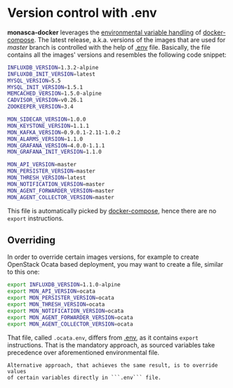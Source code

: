 # Version control with .env

**monasca-docker** leverages the [environmental variable handling][2] of
[docker-compose][1]. The latest release, a.k.a. versions of the images that
are used for *master* branch is controlled with the help of [.env](../.env)
file. Basically, the file contains all the images' versions and resembles the
following code snippet:

```sh
INFLUXDB_VERSION=1.3.2-alpine
INFLUXDB_INIT_VERSION=latest
MYSQL_VERSION=5.5
MYSQL_INIT_VERSION=1.5.1
MEMCACHED_VERSION=1.5.0-alpine
CADVISOR_VERSION=v0.26.1
ZOOKEEPER_VERSION=3.4

MON_SIDECAR_VERSION=1.0.0
MON_KEYSTONE_VERSION=1.1.1
MON_KAFKA_VERSION=0.9.0.1-2.11-1.0.2
MON_ALARMS_VERSION=1.1.0
MON_GRAFANA_VERSION=4.0.0-1.1.1
MON_GRAFANA_INIT_VERSION=1.1.0

MON_API_VERSION=master
MON_PERSISTER_VERSION=master
MON_THRESH_VERSION=latest
MON_NOTIFICATION_VERSION=master
MON_AGENT_FORWARDER_VERSION=master
MON_AGENT_COLLECTOR_VERSION=master
```

This file is automatically picked by [docker-compose][1], hence there are no
```export``` instructions.

## Overriding

In order to override certain images versions, for example to create OpenStack
Ocata based deployment, you may want to create a file, similar to this one:

```sh
export INFLUXDB_VERSION=1.1.0-alpine
export MON_API_VERSION=ocata
export MON_PERSISTER_VERSION=ocata
export MON_THRESH_VERSION=ocata
export MON_NOTIFICATION_VERSION=ocata
export MON_AGENT_FORWARDER_VERSION=ocata
export MON_AGENT_COLLECTOR_VERSION=ocata
```

That file, called ```.ocata.env```, differs from [.env](../.env), as it
contains ```export``` instructions. That is the mandatory approach, as sourced
variables take precedence over aforementioned environmental file.

    Alternative approach, that achieves the same result, is to override values
    of certain variables directly in ```.env``` file.

[1]: https://docs.docker.com/compose/
[2]: https://docs.docker.com/compose/environment-variables/
